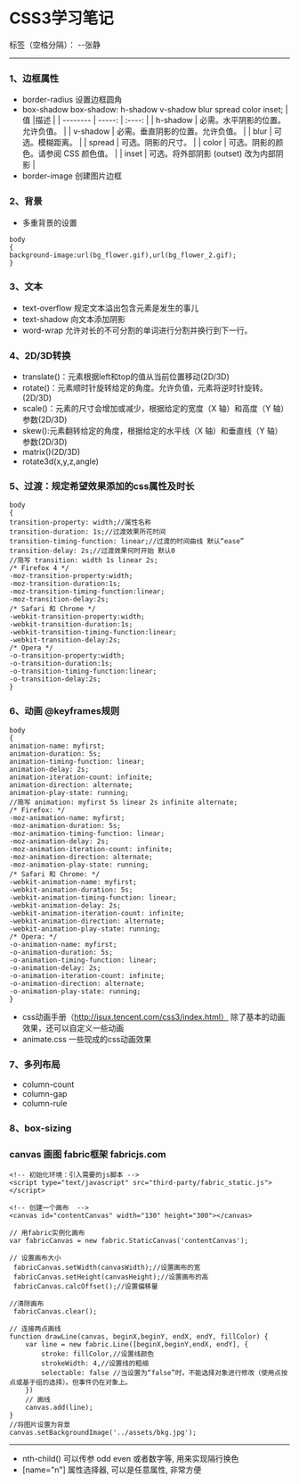 # CSS3学习笔记

标签（空格分隔）： --张静

---

### 1、边框属性

 - border-radius 设置边框圆角
 - box-shadow   box-shadow: h-shadow v-shadow blur spread color inset;
| 值       |描述 |
| --------   | -----:  | :----:  |
| h-shadow   |   必需。水平阴影的位置。允许负值。  |
|  v-shadow  |   必需。垂直阴影的位置。允许负值。   |
| blur       |   可选。模糊距离。  |
| spread     |   可选。阴影的尺寸。  |
| color      |   可选。阴影的颜色。请参阅 CSS 颜色值。  |
| inset      |   可选。将外部阴影 (outset) 改为内部阴影  |
 -  border-image 创建图片边框

### 2、背景
 - 多重背景的设置
```
body
{ 
background-image:url(bg_flower.gif),url(bg_flower_2.gif);
}
```
### 3、文本
 - text-overflow 规定文本溢出包含元素是发生的事儿
 - text-shadow 向文本添加阴影
 - word-wrap 允许对长的不可分割的单词进行分割并换行到下一行。
### 4、2D/3D转换
 - translate()：元素根据left和top的值从当前位置移动(2D/3D)
 - rotate()：元素顺时针旋转给定的角度。允许负值，元素将逆时针旋转。(2D/3D)
 - scale()：元素的尺寸会增加或减少，根据给定的宽度（X 轴）和高度（Y 轴）参数(2D/3D)
 - skew():元素翻转给定的角度，根据给定的水平线（X 轴）和垂直线（Y 轴）参数(2D/3D)
 - matrix()(2D/3D)
 - rotate3d(x,y,z,angle)
### 5、过渡：规定希望效果添加的css属性及时长
```
body
{ 
transition-property: width;//属性名称
transition-duration: 1s;//过渡效果所花时间
transition-timing-function: linear;//过渡的时间曲线 默认“ease”
transition-delay: 2s;//过渡效果何时开始 默认0
//简写 transition: width 1s linear 2s;
/* Firefox 4 */
-moz-transition-property:width;
-moz-transition-duration:1s;
-moz-transition-timing-function:linear;
-moz-transition-delay:2s;
/* Safari 和 Chrome */
-webkit-transition-property:width;
-webkit-transition-duration:1s;
-webkit-transition-timing-function:linear;
-webkit-transition-delay:2s;
/* Opera */
-o-transition-property:width;
-o-transition-duration:1s;
-o-transition-timing-function:linear;
-o-transition-delay:2s;
}
```
### 6、动画 @keyframes规则
```
body
{ 
animation-name: myfirst; 
animation-duration: 5s;
animation-timing-function: linear;
animation-delay: 2s;
animation-iteration-count: infinite;
animation-direction: alternate;
animation-play-state: running;
//简写 animation: myfirst 5s linear 2s infinite alternate;
/* Firefox: */
-moz-animation-name: myfirst;
-moz-animation-duration: 5s;
-moz-animation-timing-function: linear;
-moz-animation-delay: 2s;
-moz-animation-iteration-count: infinite;
-moz-animation-direction: alternate;
-moz-animation-play-state: running;
/* Safari 和 Chrome: */
-webkit-animation-name: myfirst;
-webkit-animation-duration: 5s;
-webkit-animation-timing-function: linear;
-webkit-animation-delay: 2s;
-webkit-animation-iteration-count: infinite;
-webkit-animation-direction: alternate;
-webkit-animation-play-state: running;
/* Opera: */
-o-animation-name: myfirst;
-o-animation-duration: 5s;
-o-animation-timing-function: linear;
-o-animation-delay: 2s;
-o-animation-iteration-count: infinite;
-o-animation-direction: alternate;
-o-animation-play-state: running;
}
```
 - css动画手册（http://isux.tencent.com/css3/index.html） 除了基本的动画效果，还可以自定义一些动画
 - animate.css  一些现成的css动画效果

### 7、多列布局
 - column-count
 - column-gap
 - column-rule
### 8、box-sizing

### canvas 画图    fabric框架 fabricjs.com 

```
<!-- 初始化环境：引入需要的js脚本 -->
<script type="text/javascript" src="third-party/fabric_static.js"></script>

<!-- 创建一个画布  -->
<canvas id="contentCanvas" width="130" height="300"></canvas>
```
```
// 用fabric实例化画布  
var fabricCanvas = new fabric.StaticCanvas('contentCanvas');

// 设置画布大小 
 fabricCanvas.setWidth(canvasWidth);//设置画布的宽
 fabricCanvas.setHeight(canvasHeight);//设置画布的高
 fabricCanvas.calcOffset();//设置偏移量
 
//清除画布
 fabricCanvas.clear();
 
// 连接两点画线
function drawLine(canvas, beginX,beginY, endX, endY, fillColor) {
    var line = new fabric.Line([beginX,beginY,endX, endY], {
        stroke: fillColor,//设置线颜色
        strokeWidth: 4,//设置线的粗细
        selectable: false //当设置为“false”时，不能选择对象进行修改（使用点按点或基于组的选择）。但事件仍在对象上。
    })          
    // 画线
    canvas.add(line);
}
//将图片设置为背景   
canvas.setBackgroundImage('../assets/bkg.jpg');

```
 
--- 
 
 - nth-child() 可以传参  odd even 或者数字等, 用来实现隔行换色
 - [name="n"]  属性选择器, 可以是任意属性, 非常方便



 


